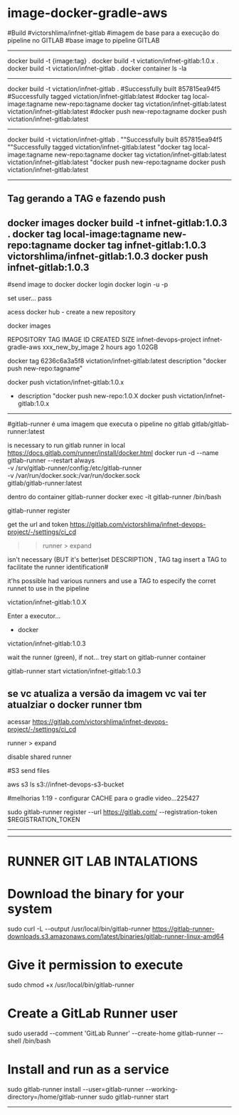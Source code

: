 # image-docker-gradle-aws

#Build
#victorshlima/infnet-gitlab
#imagem de base para a execução do pipeline no GITLAB
#base image to pipeline GITLAB

------------------------------------------------------------------------------------------------

docker build -t {image:tag} .
docker build -t victation/infnet-gitlab:1.0.x .
docker build -t victation/infnet-gitlab .
docker container ls -la

------------------------------------------------------------------------------------------------

docker build -t victation/infnet-gitlab .
#Successfully built 857815ea94f5
#Successfully tagged victation/infnet-gitlab:latest
#docker tag local-image:tagname new-repo:tagname
docker tag victation/infnet-gitlab:latest victation/infnet-gitlab:latest
#docker push new-repo:tagname
docker push victation/infnet-gitlab:latest

------------------------------------------------------------------------------------------------

docker build -t victation/infnet-gitlab .
""Successfully built 857815ea94f5
""Successfully tagged victation/infnet-gitlab:latest
"docker tag local-image:tagname new-repo:tagname
docker tag victation/infnet-gitlab:latest victation/infnet-gitlab:latest
"docker push new-repo:tagname
docker push victation/infnet-gitlab:latest

------------------------------------------------------------------------------------------------
Tag gerando a TAG e fazendo push
------------------------------------------------------------------------------------------------

docker images
docker build -t infnet-gitlab:1.0.3 .
docker tag local-image:tagname new-repo:tagname
docker tag infnet-gitlab:1.0.3 victorshlima/infnet-gitlab:1.0.3
docker push infnet-gitlab:1.0.3
------------------------------------------------------------------------------------------------

#send image to docker
docker login
docker login -u <login> -p <password>

set user... pass

acess docker hub -  create a new repository

docker images

REPOSITORY                        TAG                 IMAGE ID       CREATED         SIZE
infnet-devops-project             infnet-gradle-aws   xxx_new_by_image   2 hours ago     1.02GB


docker tag 6236c6a3a5f8  victation/infnet-gitlab:latest
description "docker push new-repo:tagname"

docker push victation/infnet-gitlab:1.0.x

- description "docker push new-repo:1.0.X
  docker push victation/infnet-gitlab:1.0.x

------------------------------------------------------------------------------------------------
#gitlab-runner
é uma imagem que executa o pipeline no gitlab
gitlab/gitlab-runner:latest

is necessary to run gitlab runner in local
https://docs.gitlab.com/runner/install/docker.html
docker run -d --name gitlab-runner --restart always \
-v /srv/gitlab-runner/config:/etc/gitlab-runner \
-v /var/run/docker.sock:/var/run/docker.sock \
gitlab/gitlab-runner:latest


dentro do container gitlab-runner
docker exec -it gitlab-runner /bin/bash

gitlab-runner register

get the url and token
https://gitlab.com/victorshlima/infnet-devops-project/-/settings/ci_cd
>>runner > expand

isn't necessary (BUT it's better)set DESCRIPTION , TAG
tag insert a TAG to facilitate the runner identification#

it'hs possible had various runners and use a TAG to especify the corret runnet to use in the pipeline

 victation/infnet-gitlab:1.0.X

Enter a executor...
- docker

victation/infnet-gitlab:1.0.3

wait the runner (green), if not... trey start on gitlab-runner container

gitlab-runner start victation/infnet-gitlab:1.0.3



se vc atualiza a versão da imagem vc vai ter atualziar o docker runner tbm
------------------------------------------------------------------------------------------------
acessar
https://gitlab.com/victorshlima/infnet-devops-project/-/settings/ci_cd

runner > expand

disable shared runner

#S3 send files

aws s3 ls s3://infnet-devops-s3-bucket



#melhorias
1:19 -  configurar CACHE para o gradle video...225427



sudo gitlab-runner register --url https://gitlab.com/ --registration-token $REGISTRATION_TOKEN

  
------------------------------------------------------------------------------------------------
------------------------------------------------------------------------------------------------
# RUNNER GIT LAB INTALATIONS

# Download the binary for your system
sudo curl -L --output /usr/local/bin/gitlab-runner https://gitlab-runner-downloads.s3.amazonaws.com/latest/binaries/gitlab-runner-linux-amd64

# Give it permission to execute
sudo chmod +x /usr/local/bin/gitlab-runner

# Create a GitLab Runner user
sudo useradd --comment 'GitLab Runner' --create-home gitlab-runner --shell /bin/bash

# Install and run as a service
sudo gitlab-runner install --user=gitlab-runner --working-directory=/home/gitlab-runner
sudo gitlab-runner start

------------------------------------------------------------------------------------------------
